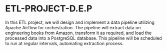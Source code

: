 # ETL-PROJECT-D.E.P
In this ETL project, we will design and implement a data pipeline utilizing Apache Airflow for orchestration. The pipeline will extract data on engineering books from Amazon, transform it as required, and load the processed data into a PostgreSQL database. This pipeline will be scheduled to run at regular intervals, automating extraction process.
